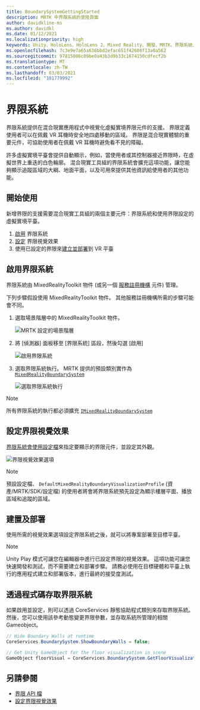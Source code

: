 ```yaml
---
title: BoundarySystemGettingStarted
description: MRTK 中界限系統的登陸頁面
author: davidkline-ms
ms.author: davidkl
ms.date: 01/12/2021
ms.localizationpriority: high
keywords: Unity、HoloLens、HoloLens 2、Mixed Reality、開發、MRTK、界限系統、
ms.openlocfilehash: 7c3e9e7a65a636bbd2efac651f42608f13a0a562
ms.sourcegitcommit: 97815006c09be0a43b3d9b33c1674150cdfecf2b
ms.translationtype: MT
ms.contentlocale: zh-TW
ms.lasthandoff: 03/03/2021
ms.locfileid: "101779992"
---
```

# <a name="boundary-system"></a>界限系統

界限系統提供在混合現實應用程式中視覺化虛擬實境界限元件的支援。 界限定義使用者可以在佩戴 VR 耳機時安全地四處移動的區域。 界限是混合現實體驗的重要元件，可協助使用者在佩戴 VR 耳機時避免看不見的障礙。

許多虛擬實境平臺會提供自動顯示，例如，當使用者或其控制器接近界限時，在虛擬世界上重迭的白色輪廓。 混合現實工具組的界限系統會擴充這項功能，讓您能夠顯示追蹤區域的大綱、地面平面，以及可用來提供其他資訊給使用者的其他功能。

## <a name="getting-started"></a>開始使用

新增界限的支援需要混合現實工具組的兩個主要元件：界限系統和使用界限設定的虛擬實境平臺。

1. [啟用](#enable-boundary-system) 界限系統
2. [設定](#configure-boundary-visualization) 界限視覺效果
3. 使用已設定的界限來[建立並部署](#build-and-deploy)到 VR 平臺

## <a name="enable-boundary-system"></a>啟用界限系統

界限系統由 MixedRealityToolkit 物件 (或另一個 [服務註冊機構](xref:Microsoft.MixedReality.Toolkit.IMixedRealityServiceRegistrar) 元件) 管理。

下列步驟假設使用 MixedRealityToolkit 物件。 其他服務註冊機構所需的步驟可能會不同。

1. 選取場景階層中的 MixedRealityToolkit 物件。

    ![MRTK 設定的場景階層](../Images/MRTK_ConfiguredHierarchy.png)

1. 將 [偵測器] 面板移至 [界限系統] 區段，然後勾選 [啟用]

    ![啟用界限系統](../Images/Boundary/MRTKConfig_Boundary.png)

1. 選取界限系統執行。 MRTK 提供的預設類別實作為 [`MixedRealityBoundarySystem`](xref:Microsoft.MixedReality.Toolkit.Boundary.MixedRealityBoundarySystem)

    ![選取界限系統執行](../Images/Boundary/BoundarySelectSystemType.png)

> [!NOTE]
> 所有界限系統的執行都必須擴充 [`IMixedRealityBoundarySystem`](xref:Microsoft.MixedReality.Toolkit.Boundary.IMixedRealityBoundarySystem)

## <a name="configure-boundary-visualization"></a>設定界限視覺效果

[界限系統會使用設定檔](ConfiguringBoundaryVisualization.md)來指定要顯示的界限元件，並設定其外觀。

![界限視覺效果選項](../Images/Boundary/BoundaryVisualizationProfile.png)

> [!NOTE]
> 預設設定檔、 `DefaultMixedRealityBoundaryVisualizationProfile` (資產/MRTK/SDK/設定檔) 的使用者將會將界限系統預先設定為顯示樓層平面、播放區域和追蹤的區域。

## <a name="build-and-deploy"></a>建置及部署

使用所需的視覺效果選項設定界限系統之後，就可以將專案部署至目標平臺。

> [!NOTE]
> Unity Play 模式可讓您在編輯器中進行已設定界限的視覺效果。 這項功能可讓您快速開發和測試，而不需要建立和部署步驟。 請務必使用在目標硬體和平臺上執行的應用程式建立和部署版本，進行最終的接受度測試。

## <a name="accessing-boundary-system-via-code"></a>透過程式碼存取界限系統

如果啟用並設定，則可以透過 CoreServices 靜態協助程式類別來存取界限系統。 然後，您可以使用該參考動態變更界限參數，並存取系統所管理的相關 Gameobject。

```c#
// Hide Boundary Walls at runtime
CoreServices.BoundarySystem.ShowBoundaryWalls = false;

// Get Unity GameObject for the floor visualization in scene
GameObject floorVisual = CoreServices.BoundarySystem.GetFloorVisualization();
```

## <a name="see-also"></a>另請參閱

- [界限 API 檔](xref:Microsoft.MixedReality.Toolkit.Boundary)
- [設定界限視覺效果](ConfiguringBoundaryVisualization.md)
